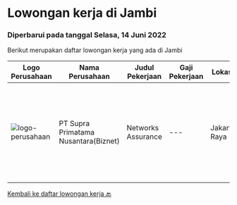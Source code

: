 
  # Lowongan kerja di Jambi

  ### Diperbarui pada tanggal Selasa, 14 Juni 2022

  Berikut merupakan daftar lowongan kerja yang ada di Jambi

  |Logo Perusahaan | Nama Perusahaan | Judul Pekerjaan | Gaji Pekerjaan | Lokasi | Deskripsi | Tanggal diunggah | Pranala |
  | -------------- | --------------- | --------------- | --------- | --------- | -------------- | ------- | ----------- |
  |![logo-perusahaan](https://image-service-cdn.seek.com.au/1033d36f751f076cfdd637ed0acbcbf8508866ec/ee4dce1061f3f616224767ad58cb2fc751b8d2dc)|PT Supra Primatama Nusantara(Biznet)|Networks Assurance|---|Jakarta Raya|Tanggung Jawab:  Melakukan Audit &amp; Commissioning jaringan Fiber Optic (FTTx GPON, and Metro Ethernet) Memastikan pembangunan jaringan fiber optik...|Senin, 23 Mei 2022|https://www.jobstreet.co.id/id/job/networks-assurance-3893018?token=0~a54d5536-6c38-48da-a513-3bb0b857eff8&sectionRank=1&jobId=jobstreet-id-job-3893018|


  [Kembali ke daftar lowongan kerja 🔙](../README.md#daftar-lowongan-kerja)
  